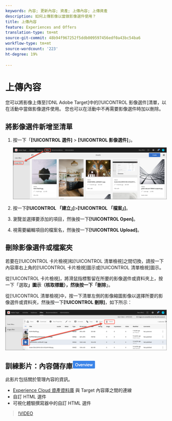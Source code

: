 ```yaml
---
keywords: 內容; 更新內容; 資產; 上傳內容; 上傳資產
description: 如何上傳影像以當做影像選件使用？
title: 上傳內容
feature: Experiences and Offers
translation-type: tm+mt
source-git-commit: 48b94f967252f5ddb009597456edf0a43bc54ba6
workflow-type: tm+mt
source-wordcount: '223'
ht-degree: 19%

---
```



# 上傳內容

您可以將影像上傳至[!DNL Adobe Target]中的[!UICONTROL 影像選件]清單，以在活動中當做影像選件使用。 您也可以在活動中不再需要影像選件時加以刪除。

## 將影像選件新增至清單

1. 按一下「**[!UICONTROL 選件]** > **[!UICONTROL 影像選件]**」。

   ![選件>影像選件](/help/c-experiences/c-manage-content/assets/image-offers-tab.png)

1. 按一下&#x200B;**[!UICONTROL 「建立」]**>**[!UICONTROL 「檔案」]**。
1. 瀏覽並選擇要添加的項目，然後按一下&#x200B;**[!UICONTROL Open]**。
1. 視需要編輯項目的檔案名，然後按一下&#x200B;**[!UICONTROL Upload]**。

## 刪除影像選件或檔案夾

若要在[!UICONTROL 卡片檢視]和[!UICONTROL 清單檢視]之間切換，請按一下內容庫右上角的[!UICONTROL 卡片檢視]圖示或[!UICONTROL 清單檢視]圖示。

從[!UICONTROL 卡片檢視]，將滑鼠指標暫留在所要的影像選件或資料夾上，按一下「選取&#x200B;****」圖示（核取標籤），然後按一下「刪除&#x200B;****」。

從[!UICONTROL 清單檢視]中，按一下清單左側的影像縮圖影像以選擇所要的影像選件或資料夾，然後按一下&#x200B;**[!UICONTROL 刪除]**，如下所示：

![刪除選定項目](/help/c-experiences/c-manage-content/assets/delete-image-offer.png)

## 訓練影片：內容儲存庫![概述徽章](/help/assets/overview.png)

此影片包括關於管理內容的資訊。

* [Experience Cloud 資產資料庫](https://experienceleague.adobe.com/docs/core-services/interface/assets/creative-cloud.html) 與 Target 內容庫之間的連線
* 自訂 HTML 選件
* 可視化體驗撰寫器中的自訂 HTML 選件

>[!VIDEO](https://video.tv.adobe.com/v/17387)